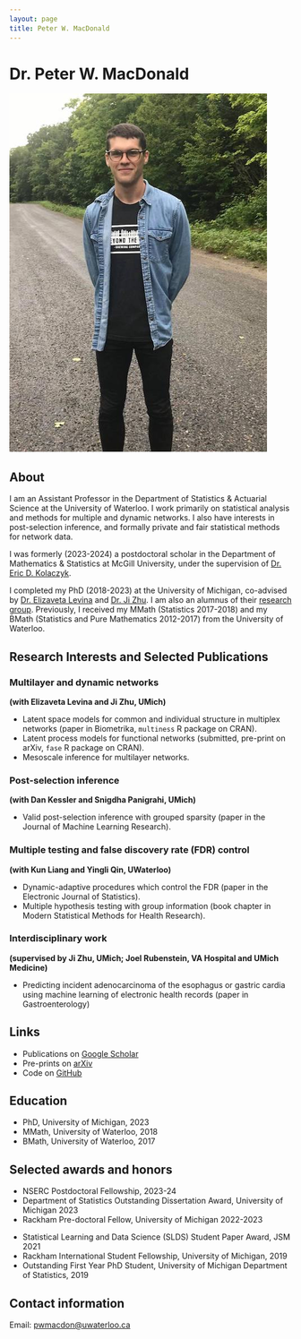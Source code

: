 ```yaml
---
layout: page
title: Peter W. MacDonald
---
```


# Dr. Peter W. MacDonald

<!-- ![(Canadian) Thanksgiving 2019](leaf.jpg) -->
![Going for a walk in Northern Ontario](road.jpg)

## About

I am an Assistant Professor in the Department of Statistics & Actuarial Science at the University of Waterloo. I work primarily on statistical analysis and methods for multiple and dynamic networks. I also have interests in post-selection inference, and formally private and fair statistical methods for network data.

I was formerly (2023-2024) a postdoctoral scholar in the Department of Mathematics & Statistics at McGill University, under the supervision of [Dr. Eric D. Kolaczyk](https://sites.bu.edu/kolaczyk/).

I completed my PhD (2018-2023) at the University of Michigan, co-advised by [Dr. Elizaveta Levina](https://lsa.umich.edu/stats/people/faculty/elevina.html) and [Dr. Ji Zhu](https://lsa.umich.edu/stats/people/faculty/jizhu.html). I am also an alumnus of their [research group](http://dept.stat.lsa.umich.edu/~elevina/group.html). Previously, I received my MMath (Statistics 2017-2018) and my BMath (Statistics and Pure Mathematics 2012-2017) from the University of Waterloo.

## Research Interests and Selected Publications

### Multilayer and dynamic networks
**(with Elizaveta Levina and Ji Zhu, UMich)**

- Latent space models for common and individual structure in multiplex networks (paper in Biometrika, `multiness` R package on CRAN).
- Latent process models for functional networks (submitted, pre-print on arXiv, `fase` R package on CRAN).
- Mesoscale inference for multilayer networks.

### Post-selection inference
**(with Dan Kessler and Snigdha Panigrahi, UMich)**

- Valid post-selection inference with grouped sparsity (paper in the Journal of Machine Learning Research).

### Multiple testing and false discovery rate (FDR) control
**(with Kun Liang and Yingli Qin, UWaterloo)**

- Dynamic-adaptive procedures which control the FDR (paper in the Electronic Journal of Statistics).
- Multiple hypothesis testing with group information (book chapter in Modern Statistical Methods for Health Research).

### Interdisciplinary work
**(supervised by Ji Zhu, UMich; Joel Rubenstein, VA Hospital and UMich Medicine)**

- Predicting incident adenocarcinoma of the esophagus or gastric cardia using machine learning of electronic health records (paper in Gastroenterology)

## Links

- Publications on [Google Scholar](https://scholar.google.ca/citations?user=yB4ft9EAAAAJ&hl=en&authuser=1)
- Pre-prints on [arXiv](https://arxiv.org/search/stat?searchtype=author&query=MacDonald%2C+P+W)
- Code on [GitHub](https://github.com/peterwmacd)
<!-- - multiness on CRAN  -->
<!-- - Follow me on [Strava](https://www.strava.com/athletes/10522364) -->

## Education

- PhD, University of Michigan, 2023
- MMath, University of Waterloo, 2018
- BMath, University of Waterloo, 2017

## Selected awards and honors

- NSERC Postdoctoral Fellowship, 2023-24
- Department of Statistics Outstanding Dissertation Award, University of Michigan 2023
- Rackham Pre-doctoral Fellow, University of Michigan 2022-2023
<!-- - Nonparametric Statistics Student Paper Finalist, JSM 2022. -->
- Statistical Learning and Data Science (SLDS) Student Paper Award, JSM 2021
- Rackham International Student Fellowship, University of Michigan, 2019
- Outstanding First Year PhD Student, University of Michigan Department of Statistics, 2019
<!-- - NSERC Canada Graduate Scholarship (Masters), University of Waterloo, 2017. -->

## Contact information

Email: pwmacdon@uwaterloo.ca
